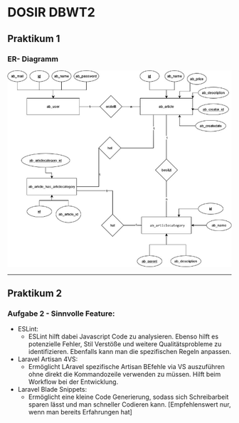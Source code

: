 # DOSIR DBWT2

## Praktikum 1
### ER- Diagramm
![ER-Diagramm](/docs/img/ER_P1_Aufgabe7.jpg)

<hr>

## Praktikum 2
### Aufgabe 2 - Sinnvolle Feature:
- ESLint:
  - ESLint hilft dabei Javascript Code zu analysieren. Ebenso hilft es potenzielle Fehler, Stil Verstöße und weitere Qualitätsprobleme zu identifizieren. Ebenfalls kann man die spezifischen Regeln anpassen.
- Laravel Artisan 4VS:
  - Ermöglicht LAravel spezifische Artisan BEfehle via VS auszuführen ohne direkt die Kommandozeile verwenden zu müssen. Hilft beim Workflow bei der Entwicklung.
- Laravel Blade Snippets:
  - Ermöglicht eine kleine Code Generierung, sodass sich Schreibarbeit sparen lässt und man schneller Codieren kann. [Empfehlenswert nur, wenn man bereits Erfahrungen hat]